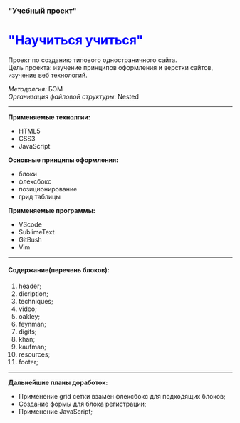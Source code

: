 ﻿### "Учебный проект"
<h1 style="color:blue">"Научиться учиться"</h1>

Проект по созданию типового одностраничного сайта.  
Цель проекта: изучение принципов оформления и верстки сайтов, изучение веб технологий.   

*Методолгия:* БЭМ  
*Организация файловой структуры*: Nested  

---
**Применяемые технолгии:**  
- HTML5
- CSS3
- JavaScript

**Основные принципы оформления:**  
- блоки
- флексбокс
- позиционирование
- грид таблицы

**Применяемые программы:**
- VScode
- SublimeText
- GitBush
- Vim
---
#### **Содержание(перечень блоков):**
1. header;
2. dicription;
3. techniques;
4. video;
5. oakley;
6. feynman;
7. digits;
8. khan;
9. kaufman;
10. resources;
11. footer;

---
**Дальнейшие планы доработок:**
- Применение grid сетки взамен флексбокс для подходящих блоков;
- Создание формы для блока регистрации;
- Применение JavaScript;